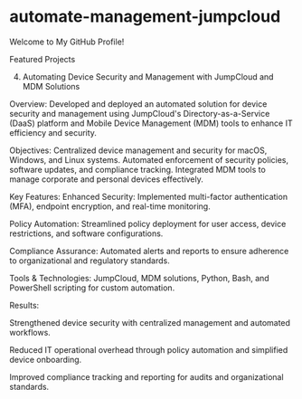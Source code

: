 # automate-management-jumpcloud
Welcome to My GitHub Profile!

Featured Projects

4. Automating Device Security and Management with JumpCloud and MDM Solutions

Overview: Developed and deployed an automated solution for device security and management using JumpCloud's Directory-as-a-Service (DaaS) platform and Mobile Device Management (MDM) tools to enhance IT efficiency and security.

Objectives:
Centralized device management and security for macOS, Windows, and Linux systems.
Automated enforcement of security policies, software updates, and compliance tracking.
Integrated MDM tools to manage corporate and personal devices effectively.

Key Features:
Enhanced Security: Implemented multi-factor authentication (MFA), endpoint encryption, and real-time monitoring.

Policy Automation: Streamlined policy deployment for user access, device restrictions, and software configurations.

Compliance Assurance: Automated alerts and reports to ensure adherence to organizational and regulatory standards.

Tools & Technologies: JumpCloud, MDM solutions, Python, Bash, and PowerShell scripting for custom automation.

Results:

Strengthened device security with centralized management and automated workflows.

Reduced IT operational overhead through policy automation and simplified device onboarding.

Improved compliance tracking and reporting for audits and organizational standards.
